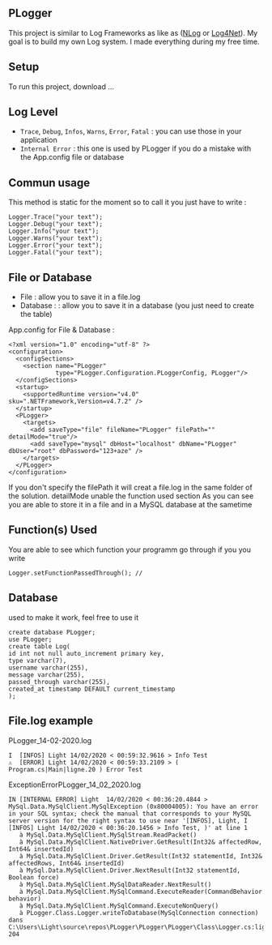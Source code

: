 ## PLogger
This project is similar to Log Frameworks as like as ([NLog](https://nlog-project.org) or [Log4Net](https://logging.apache.org/log4net/)).
My goal is to build my own Log system.
I made everything during my free time.


## Setup
To run this project, download ...

    
## Log Level

* ````Trace````, ```Debug```, ```Infos```, ```Warns```, ```Error```, ```Fatal``` : you can use those in your application
* ```Internal Error``` : this one is used by PLogger if you do a mistake with the App.config file or database

## Commun usage
This method is static for the moment so to call it
you just have to write :
``` 
Logger.Trace("your text");
Logger.Debug("your text");
Logger.Info("your text");
Logger.Warns("your text");
Logger.Error("your text");
Logger.Fatal("your text");
```

## File or Database

* File : allow you to save it in a file.log 
* Database : : allow you to save it in a database (you just need to create the table)

App.config for File & Database :
```
<?xml version="1.0" encoding="utf-8" ?>
<configuration>
  <configSections>
    <section name="PLogger"
             type="PLogger.Configuration.PLoggerConfig, PLogger"/>
  </configSections>
  <startup>
    <supportedRuntime version="v4.0" sku=".NETFramework,Version=v4.7.2" />
  </startup>
  <PLogger>
    <targets>
      <add saveType="file" fileName="PLogger" filePath="" detailMode="true"/>
      <add saveType="mysql" dbHost="localhost" dbName="PLogger" dbUser="root" dbPassword="123+aze" />
    </targets>
  </PLogger>
</configuration>
```
If you don't specify the filePath it will creat a file.log in the same folder of the solution.
detailMode unable the function used section
As you can see you are able to store it in a file and in a MySQL database at the sametime


## Function(s) Used
You are able to see which function your programm go through
if you you write
```
Logger.setFunctionPassedThrough(); // 
```
    

## Database 
used to make it work, feel free to use it
```
create database PLogger;
use PLogger;
create table Log(
id int not null auto_increment primary key,
type varchar(7),
username varchar(255),
message varchar(255),
passed_through varchar(255),
created_at timestamp DEFAULT current_timestamp
);
```

## File.log example 

PLogger_14-02-2020.log
```
I  [INFOS] Light 14/02/2020 < 00:59:32.9616 > Info Test
⚠  [ERROR] Light 14/02/2020 < 00:59:33.2109 > ( Program.cs|Main|ligne.20 ) Error Test
```
ExceptionErrorPLogger_14_02_2020.log
```
IN [INTERNAL ERROR] Light  14/02/2020 < 00:36:20.4844 > MySql.Data.MySqlClient.MySqlException (0x80004005): You have an error in your SQL syntax; check the manual that corresponds to your MySQL server version for the right syntax to use near '[INFOS], Light, I  [INFOS] Light 14/02/2020 < 00:36:20.1456 > Info Test, )' at line 1
   à MySql.Data.MySqlClient.MySqlStream.ReadPacket()
   à MySql.Data.MySqlClient.NativeDriver.GetResult(Int32& affectedRow, Int64& insertedId)
   à MySql.Data.MySqlClient.Driver.GetResult(Int32 statementId, Int32& affectedRows, Int64& insertedId)
   à MySql.Data.MySqlClient.Driver.NextResult(Int32 statementId, Boolean force)
   à MySql.Data.MySqlClient.MySqlDataReader.NextResult()
   à MySql.Data.MySqlClient.MySqlCommand.ExecuteReader(CommandBehavior behavior)
   à MySql.Data.MySqlClient.MySqlCommand.ExecuteNonQuery()
   à PLogger.Class.Logger.writeToDatabase(MySqlConnection connection) dans C:\Users\Light\source\repos\PLogger\PLogger\PLogger\Class\Logger.cs:ligne 204
```
